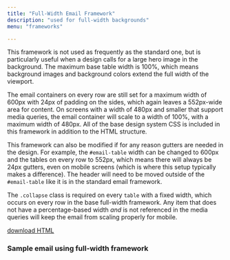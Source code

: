 ```yaml
---
title: "Full-Width Email Framework"
description: "used for full-width backgrounds"
menu: "frameworks"

---
```


This framework is not used as frequently as the standard one, but is particularly useful when a design calls for a large hero image in the background. The maximum base table width is 100%, which means background images and background colors extend the full width of the viewport.

The email containers on every row are still set for a maximum width of 600px with 24px of padding on the sides, which again leaves a 552px-wide area for content. On screens with a width of 480px and smaller that support media queries, the email container will scale to a width of 100%, with a maximum width of 480px. All of the base design system CSS is included in this framework in addition to the HTML structure.

This framework can also be modified if for any reason gutters are needed in the design. For example, the `#email-table` width can be changed to 600px and the tables on every row to 552px, which means there will always be 24px gutters, even on mobile screens (which is where this setup typically makes a difference). The header will need to be moved outside of the `#email-table` like it is in the standard email framework.

<div class="note">
	The <code>.collapse</code> class is required on every <code>table</code> with a fixed width, which occurs on every row in the base full-width framework. Any item that does not have a percentage-based width <em>and</em> is not referenced in the media queries will keep the email from scaling properly for mobile.
</div>

<a class="button big promo" style="margin-bottom:32px;" target="_blank" href="https://drive.google.com/file/d/10EsPhNR_64FQqmwPqBw2ny8kwvR3B5G9/view?usp=sharing" download >download HTML</a>


### Sample email using full-width framework
<div class="example">
		<full-width-framework></full-width-framework>
</div>

<script type="text/javascript">
class FullWidthFramework extends HTMLElement {
	get template() {
		let t = document.createElement("template");
		t.innerHTML = `
		<head>
			<meta http-equiv="Content-Type" content="text/html; charset=UTF-8" />
			<meta name="viewport" content="width=device-width, initial-scale=1.0"/>
			<style type="text/css">
				@import url( '/css/email/eds.css' )
			</style>
		</head>
		<body>
			<center>
				<!-- BODY TABLE // -->
				<table border="0" cellpadding="0" cellspacing="0" role="presentation" height="100%" width="100%" id="body-table">
					<tr>
						<td align="center" valign="top" width="100%" id="body-cell">
							<!-- MAIN TABLE // -->
							<table border="0" cellpadding="0" cellspacing="0" role="presentation" width="100%" id="email-table">
								<!-- HEADER BLOCK // -->
								<tr>
									<td align="center" valign="top" width="100%" id="header">
										<table cellpadding="0" cellspacing="0" width="100%" role="presentation" style="border-collapse: collapse;">
											<tr>
												<td align="center" valign="top" width="100%" style="background-color: #fff;border-top: 1px solid #ccc;border-bottom: 2px solid #ccc;padding: 12px 24px;font-family: 'McClatchy Sans Web', Tahoma, Arial, sans-serif;">
													<a href="#" target="_blank"><img src="https://media.mcclatchy.com/email-assets/global/logos-color/charlotte-color.png" alt="The Charlotte Observer logo" width="289" style="display: inline-block;border: 0;outline: none;text-decoration: none;" /></a>
												</td>
											</tr>
										</table>
									</td>
								</tr>
								<!-- // HEADER BLOCK -->
								<tr>
									<td align="center" valign="top" width="100%" class="bg-gray">
										<table border="0" cellpadding="0" cellspacing="0" role="presentation" width="600" class="collapse">
											<tr>
												<td align="center" valign="top" width="100%" class="card">
													<table border="0" cellpadding="0" cellspacing="0" width="100%" role="presentation">
														<tr>
															<td align="center" valign="top" width="100%" class="h1 white">
																Welcome
															</td>
														</tr>
													</table>
												</td>
											</tr>
										</table>
									</td>
								</tr>
								<tr>
									<td align="center" valign="top" width="100%" class="bg-white">
										<table border="0" cellpadding="0" cellspacing="0" role="presentation" width="600" class="collapse">
											<tr>
												<td align="center" valign="top" width="100%" class="card">
													<table border="0" cellpadding="0" cellspacing="0" role="presentation" width="100%" role="presentation">
														<tr>
															<td align="left" valign="top" width="100%" class="p">
																Dear Reader,<br /><br />
																Welcome to The Charlotte Observer. With your subscription, you’re helping support vital local journalism in our community, and we deeply appreciate your commitment. The Observer’s journalists are also deeply committed &mdash; to making sure we bring you the important news in our city and state, to telling you stories about inspiring people around us and to sharing information that helps you live a good life here. For our reporters, editors, videographers and others, this is also our community &mdash; where we live, work, shop and play. Our local roots and connection are at the heart of The Observer’s mission to serve our community. Thank you for helping make our work possible with your support.
															</td>
														</tr>
													</table>
												</td>
											</tr>
										</table>
									</td>
								</tr>
								<tr>
									<td align="center" valign="top" width="100%" class="">
										<table border="0" cellpadding="0" cellspacing="0" role="presentation" width="600" class="collapse">
											<tr>
												<td align="center" valign="top" width="100%" class="card">
													<table border="0" cellpadding="0" cellspacing="0" role="presentation" width="100%">
														<tr>
															<td align="center" valign="top" width="100%" class="h2 pb24">
																Get to know us
															</td>
														</tr>
														<tr>
															<td align="center" valign="top" width="100%" class="pb24">
																<table border="0" cellpadding="0" cellspacing="0" role="presentation" width="100%">
																	<tr>
																		<td align="left" valign="top" width="136" class="headshot collapse center-mobile">
																			<img src="https://media.mcclatchy.com/email-assets/global/headshots/dumbledore.png" width="120" class="img-inline" alt="reporter headshot" />
																		</td>
																		<td align="left" valign="top" class="small collapse">
																			<table border="0" cellpadding="0" cellspacing="0" role="presentation" width="100%">
																				<tr>
																					<td align="left" valign="top" class="h3 pb8">
																						Albus Dumbledore, O.M.
																					</td>
																					<td align="right" valign="middle" width="48">
																						<a href="#" target="_blank"><img src="https://media.mcclatchy.com/email-assets/global/icons/envelope-alt-dark-unicon.png" width="24" alt="email"></a>
																					</td>
																					<td align="right" valign="middle" width="48">
																						<a href="#" target="_blank"><img src="https://media.mcclatchy.com/email-assets/global/icons/twitter-dark.png" width="24" alt="twitter"></a>
																					</td>
																				</tr>
																			</table>
																			Professor Albus Percival Wulfric Brian Dumbledore, O.M. (First Class) was the Headmaster of Hogwarts School of Witchcraft and Wizardry. He was considered to have been the greatest wizard of modern times, perhaps of all time.
																		</td>
																	</tr>
																</table>
															</td>
														</tr>
														<tr>
															<td align="center" valign="top" width="100%" class="pb24">
																<table border="0" cellpadding="0" cellspacing="0" role="presentation" width="100%">
																	<tr>
																		<td align="left" valign="top" width="136" class="headshot collapse center-mobile">
																			<img src="https://media.mcclatchy.com/email-assets/global/headshots/dumbledore.png" width="120" class="img-inline" alt="reporter headshot" />
																		</td>
																		<td align="left" valign="top" class="small collapse">
																			<table border="0" cellpadding="0" cellspacing="0" role="presentation" width="100%">
																				<tr>
																					<td align="left" valign="top" class="h3 pb8">
																						Albus Dumbledore, O.M.
																					</td>
																					<td align="right" valign="middle" width="48">
																						<a href="#" target="_blank"><img src="https://media.mcclatchy.com/email-assets/global/icons/envelope-alt-dark-unicon.png" width="24" alt="email"></a>
																					</td>
																					<td align="right" valign="middle" width="48">
																						<a href="#" target="_blank"><img src="https://media.mcclatchy.com/email-assets/global/icons/twitter-dark.png" width="24" alt="twitter"></a>
																					</td>
																				</tr>
																			</table>
																			Professor Albus Percival Wulfric Brian Dumbledore, O.M. (First Class) was the Headmaster of Hogwarts School of Witchcraft and Wizardry. He was considered to have been the greatest wizard of modern times, perhaps of all time.
																		</td>
																	</tr>
																</table>
															</td>
														</tr>
														<tr>
															<td align="center" valign="top" width="100%">
																<table border="0" cellpadding="0" cellspacing="0" role="presentation" width="100%">
																	<tr>
																		<td align="left" valign="top" width="136" class="headshot collapse center-mobile">
																			<img src="https://media.mcclatchy.com/email-assets/global/headshots/dumbledore.png" width="120" class="img-inline" alt="reporter headshot" />
																		</td>
																		<td align="left" valign="top" class="small collapse">
																			<table border="0" cellpadding="0" cellspacing="0" role="presentation" width="100%">
																				<tr>
																					<td align="left" valign="top" class="h3 pb8">
																						Albus Dumbledore, O.M.
																					</td>
																					<td align="right" valign="middle" width="48">
																						<a href="#" target="_blank"><img src="https://media.mcclatchy.com/email-assets/global/icons/envelope-alt-dark-unicon.png" width="24" alt="email"></a>
																					</td>
																					<td align="right" valign="middle" width="48">
																						<a href="#" target="_blank"><img src="https://media.mcclatchy.com/email-assets/global/icons/twitter-dark.png" width="24" alt="twitter"></a>
																					</td>
																				</tr>
																			</table>
																			Professor Albus Percival Wulfric Brian Dumbledore, O.M. (First Class) was the Headmaster of Hogwarts School of Witchcraft and Wizardry. He was considered to have been the greatest wizard of modern times, perhaps of all time.
																		</td>
																	</tr>
																</table>
															</td>
														</tr>
													</table>
												</td>
											</tr>
										</table>
									</td>
								</tr>
								<tr>
									<td align="center" valign="top" width="100%" class="bg-blue">
										<table border="0" cellpadding="0" cellspacing="0" role="presentation" width="600" class="collapse">
											<tr>
												<td align="center" valign="top" width="100%" class="card">
													<table border="0" cellpadding="0" cellspacing="0" role="presentation" width="100%">
														 <tr>
															<td align="center" valign="top" width="100%" class="pb24">
																<img src="https://media.mcclatchy.com/email-assets/global/icons/paper-plane-white.png" width="40" alt="paper plane icon" />
															</td>
														</tr>
														<tr>
															<td align="center" valign="top" width="100%" class="h2 white pb8">
																Sign up for newsletters
															</td>
														</tr>
														<tr>
															<td align="center" valign="top" width="100%" class="p white pb24">
																Email newsletters are an easy way to keep up with breaking news and the latest on your favorite topics.
															</td>
														</tr>
														<tr>
															<td align="center" valign="top" width="100%">
																<table border="0" cellpadding="0" cellspacing="0" role="presentation">
																	<tr>
																		<td align="center" valign="top" class="button bg-white">
																			<a href="https://<%= recipient.siteBrand.publicationUrl %>newsletters" target="_blank" class="button-link border-white blue">Sign Up Now</a>
																		</td>
																	</tr>
																</table>
															</td>
														</tr>
													</table>
												</td>
											</tr>
										</table>
									</td>
								</tr>
								<!-- FOOTER BLOCK // -->
								<tr>
									<td align="center" valign="top" width="100%">
										<table border="0" cellpadding="0" cellspacing="0" role="presentation" width="600" class="collapse">
											<tr>
												<td align="center" valign="top" width="100%" id="footer">
												<table border="0" cellpadding="0" cellspacing="0" role="presentation" width="100%">
														<tr>
																<td align="left" valign="top" width="100%" style="padding:24px 24px 8px;">
																		<table border="0" cellpadding="0" cellspacing="0" role="presentation">
																				<tr>
																						<td align="center" valign="middle" style="padding-right:5px;">
																								<a href="#"><img src="http://media.mcclatchy.com/email-assets/global/icons/facebook-gray.png" alt="Facebook icon" width="10" style="display: block; border: 0px none; outline: none; text-decoration: none;" /></a>
																						</td>
																						<td align="center" valign="middle" style="padding-left:5px;">
																								<a href="#"><img src="http://media.mcclatchy.com/email-assets/global/icons/twitter-gray.png" alt="Twitter icon" width="21" style="display: block; border: 0px none; outline: none; text-decoration: none;" /></a>
																						</td>
																				</tr>
																		</table>
																</td>
														</tr>
														<tr>
																<td align="left" valign="top" width="100%" style="padding: 8px 24px;font-family: 'McClatchy Sans Web', Tahoma, Arial, sans-serif;font-size: 11px;color: #525252;line-height: 16px;">
																	Copyright &copy; 2020 Official Property Name.
																	All Rights Reserved.
																</td>
														</tr>
														<tr>
																<td align="left" valign="top" width="100%" style="padding: 8px 24px;font-family: 'McClatchy Sans Web', Tahoma, Arial, sans-serif;font-size: 11px;color: #525252;line-height: 16px;">
																		Official Property Name<br>
																		123 Street Name<br>
																		City, ST 000000
																</td>
														</tr>
														<tr>
																<td align="left" valign="top" width="100%" style="padding: 8px 24px;font-family: 'McClatchy Sans Web', Tahoma, Arial, sans-serif;font-size: 11px;color: #525252;line-height: 16px;">
																		We respect your right to privacy and protect your private information at all times.
																</td>
														</tr>
													<tr>
														<td align="left" valign="top" width="100%" style="padding: 8px 24px 24px;font-family: 'McClatchy Sans Web', Tahoma, Arial, sans-serif;font-size: 11px;color: #525252;line-height: 16px;">
															<a href="#" style="font-size: 11px;color: #525252;">About Us</a>&nbsp;|&nbsp;
															<a href="#" style="font-size: 11px;color: #525252;">Terms of Use</a>&nbsp;|&nbsp;
															<a href="#" style="font-size: 11px;color: #525252;">Manage Newsletter Subscriptions</a>&nbsp;|&nbsp;
															<a href="#" style="font-size: 11px;color: #525252;" target="_blank">View as webpage</a>&nbsp;|&nbsp;
															<a href="#" style="font-size: 11px;color: #525252;">Unsubscribe</a>
														</td>
													</tr>
												</table>
												</td>
											</tr>
										</table>
									</td>
								</tr>
								<!-- // FOOTER BLOCK -->
							</table>
							<!-- // MAIN TABLE -->
						</td>
					</tr>
				</table>
				<!-- // BODY TABLE -->
			</center>
		</body>
			`;
			return t;   
		}
		constructor() {
			super();
		}
		connectedCallback() {
			let clone = this.template.content.cloneNode(true);
			this.attachShadow({ mode: "open" });
			this.shadowRoot.appendChild(clone);
		}
	} // end Class
	customElements.define("full-width-framework", FullWidthFramework);
	</script>
